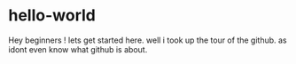 # hello-world
Hey beginners ! lets get started here.
well i took up the tour of the github.
as idont even know what github is about.

